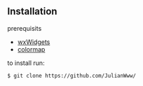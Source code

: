 Installation
------------

prerequisits
  - [wxWidgets](https://wiki.wxwidgets.org/Getting_Started_with_wxWidgets)
  - [colormap](https://github.com/JulianWww/colormap)


to install run:
```
$ git clone https://github.com/JulianWww/
```
